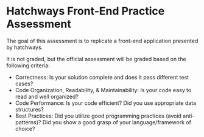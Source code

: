 # Hatchways Front-End Practice Assessment

The goal of this assessment is to replicate a front-end application presented by hatchways.

It is not graded, but the official assessment will be graded based on the following criteria:

- Correctness: Is your solution complete and does it pass different test cases?
- Code Organization, Readability, & Maintainability: Is your code easy to read and
well organized?
- Code Performance: Is your code efficient? Did you use appropriate data
structures?
- Best Practices: Did you utilize good programming practices (avoid anti-patterns)? Did you show a good grasp of your language/framework of choice?

